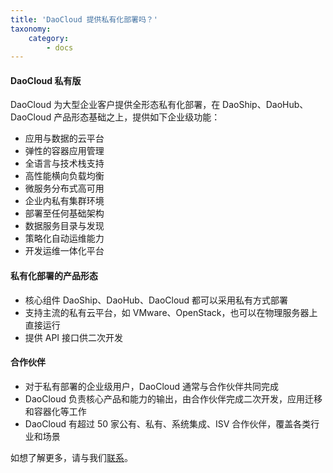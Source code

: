 ```yaml
---
title: 'DaoCloud 提供私有化部署吗？'
taxonomy:
    category:
        - docs
---
```


#### DaoCloud 私有版

DaoCloud 为大型企业客户提供全形态私有化部署，在 DaoShip、DaoHub、DaoCloud 产品形态基础之上，提供如下企业级功能：
 
+ 应用与数据的云平台
+ 弹性的容器应用管理
+ 全语言与技术栈支持
+ 高性能横向负载均衡
+ 微服务分布式高可用
+ 企业内私有集群环境
+ 部署至任何基础架构
+ 数据服务目录与发现
+ 策略化自动运维能力
+ 开发运维一体化平台

#### 私有化部署的产品形态

+ 核心组件 DaoShip、DaoHub、DaoCloud 都可以采用私有方式部署
+ 支持主流的私有云平台，如 VMware、OpenStack，也可以在物理服务器上直接运行
+ 提供 API 接口供二次开发


#### 合作伙伴

+ 对于私有部署的企业级用户，DaoCloud 通常与合作伙伴共同完成
+ DaoCloud 负责核心产品和能力的输出，由合作伙伴完成二次开发，应用迁移和容器化等工作
+ DaoCloud 有超过 50 家公有、私有、系统集成、ISV 合作伙伴，覆盖各类行业和场景

如想了解更多，请与我们[联系](mailto://sales@daocloud.io)。